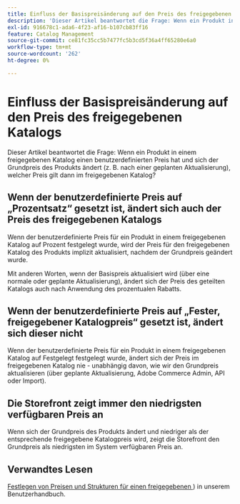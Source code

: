 ```yaml
---
title: Einfluss der Basispreisänderung auf den Preis des freigegebenen Katalogs
description: 'Dieser Artikel beantwortet die Frage: Wenn ein Produkt in einem freigegebenen Katalog einen benutzerdefinierten Preis hat und sich der Grundpreis des Produkts ändert (z. B. nach einer geplanten Aktualisierung), welcher Preis gilt dann im freigegebenen Katalog?'
exl-id: 916678c1-ada6-4f23-af16-b107cb83ff16
feature: Catalog Management
source-git-commit: ce81fc35cc5b7477fc5b3cd5f36a4ff65280e6a0
workflow-type: tm+mt
source-wordcount: '262'
ht-degree: 0%

---
```


# Einfluss der Basispreisänderung auf den Preis des freigegebenen Katalogs

Dieser Artikel beantwortet die Frage: Wenn ein Produkt in einem freigegebenen Katalog einen benutzerdefinierten Preis hat und sich der Grundpreis des Produkts ändert (z. B. nach einer geplanten Aktualisierung), welcher Preis gilt dann im freigegebenen Katalog?

## Wenn der benutzerdefinierte Preis auf „Prozentsatz“ gesetzt ist, ändert sich auch der Preis des freigegebenen Katalogs

Wenn der benutzerdefinierte Preis für ein Produkt in einem freigegebenen Katalog auf Prozent festgelegt wurde, wird der Preis für den freigegebenen Katalog des Produkts implizit aktualisiert, nachdem der Grundpreis geändert wurde.

Mit anderen Worten, wenn der Basispreis aktualisiert wird (über eine normale oder geplante Aktualisierung), ändert sich der Preis des geteilten Katalogs auch nach Anwendung des prozentualen Rabatts.

## Wenn der benutzerdefinierte Preis auf „Fester, freigegebener Katalogpreis“ gesetzt ist, ändert sich dieser nicht

Wenn der benutzerdefinierte Preis für ein Produkt in einem freigegebenen Katalog auf Festgelegt festgelegt wurde, ändert sich der Preis im freigegebenen Katalog nie - unabhängig davon, wie wir den Grundpreis aktualisieren (über geplante Aktualisierung, Adobe Commerce Admin, API oder Import).

## Die Storefront zeigt immer den niedrigsten verfügbaren Preis an

Wenn sich der Grundpreis des Produkts ändert und niedriger als der entsprechende freigegebene Katalogpreis wird, zeigt die Storefront den Grundpreis als niedrigsten im System verfügbaren Preis an.

## Verwandtes Lesen

[Festlegen von Preisen und Strukturen für einen freigegebenen &#x200B;](https://experienceleague.adobe.com/docs/commerce-admin/b2b/shared-catalogs/define/catalog-shared-pricing-structure.html?lang=de)) in unserem Benutzerhandbuch.
